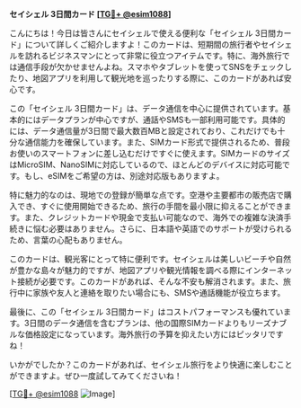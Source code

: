 **セイシェル 3日間カード [[TG💪+ @esim1088](https://t.me/s/esim1088)]**

こんにちは！今日は皆さんにセイシェルで使える便利な「セイシェル 3日間カード」について詳しくご紹介しますよ！このカードは、短期間の旅行者やセイシェルを訪れるビジネスマンにとって非常に役立つアイテムです。特に、海外旅行では通信手段が欠かせませんよね。スマホやタブレットを使ってSNSをチェックしたり、地図アプリを利用して観光地を巡ったりする際に、このカードがあれば安心です。

この「セイシェル 3日間カード」は、データ通信を中心に提供されています。基本的にはデータプランが中心ですが、通話やSMSも一部利用可能です。具体的には、データ通信量が3日間で最大数百MBと設定されており、これだけでも十分な通信能力を確保しています。また、SIMカード形式で提供されるため、普段お使いのスマートフォンに差し込むだけですぐに使えます。SIMカードのサイズはMicroSIM、NanoSIMに対応しているので、ほとんどのデバイスに対応可能です。もし、eSIMをご希望の方は、別途対応版もありますよ。

特に魅力的なのは、現地での登録が簡単な点です。空港や主要都市の販売店で購入でき、すぐに使用開始できるため、旅行の手間を最小限に抑えることができます。また、クレジットカードや現金で支払い可能なので、海外での複雑な決済手続きに悩む必要はありません。さらに、日本語や英語でのサポートが受けられるため、言葉の心配もありません。

このカードは、観光客にとって特に便利です。セイシェルは美しいビーチや自然が豊かな島々が魅力的ですが、地図アプリや観光情報を調べる際にインターネット接続が必要です。このカードがあれば、そんな不安も解消されます。また、旅行中に家族や友人と連絡を取りたい場合にも、SMSや通話機能が役立ちます。

最後に、この「セイシェル 3日間カード」はコストパフォーマンスも優れています。3日間のデータ通信を含むプランは、他の国際SIMカードよりもリーズナブルな価格設定になっています。海外旅行の予算を抑えたい方にはピッタリですね！

いかがでしたか？このカードがあれば、セイシェル旅行をより快適に楽しむことができますよ。ぜひ一度試してみてくださいね！

[[TG💪+ @esim1088](https://t.me/s/esim1088) ![Image](https://i.postimg.cc/Y0z9fWf4/image.png)]